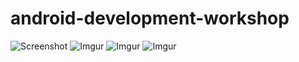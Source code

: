 # android-development-workshop
![Screenshot](https://i.imgur.com/2oHGOZJ.png)
![Imgur](https://i.imgur.com/gxRFWuG.png)
![Imgur](https://i.imgur.com/RNkv07O.png)
![Imgur](https://i.imgur.com/KIcMA0n.png)
